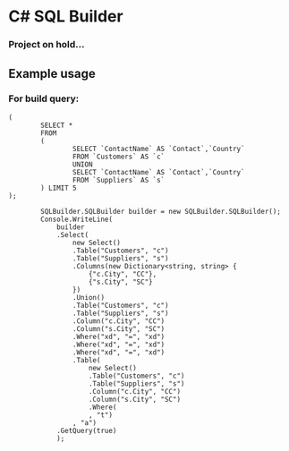 # C# SQL Builder

### Project on hold...

## Example usage

### For build query: 
```
(
        SELECT *
        FROM
        (
                SELECT `ContactName` AS `Contact`,`Country`
                FROM `Customers` AS `c`
                UNION
                SELECT `ContactName` AS `Contact`,`Country`
                FROM `Suppliers` AS `s`
        ) LIMIT 5
);
```

            SQLBuilder.SQLBuilder builder = new SQLBuilder.SQLBuilder();
            Console.WriteLine(
                builder
                .Select(
                    new Select()
                    .Table("Customers", "c")
                    .Table("Suppliers", "s")
                    .Columns(new Dictionary<string, string> {
                        {"c.City", "CC"},
                        {"s.City", "SC"}
                    })
                    .Union()
                    .Table("Customers", "c")
                    .Table("Suppliers", "s")
                    .Column("c.City", "CC")
                    .Column("s.City", "SC")
                    .Where("xd", "=", "xd")
                    .Where("xd", "=", "xd")
                    .Where("xd", "=", "xd")
                    .Table(
                        new Select()
                        .Table("Customers", "c")
                        .Table("Suppliers", "s")
                        .Column("c.City", "CC")
                        .Column("s.City", "SC")
                        .Where(
                        , "t")
                    , "a")
                .GetQuery(true)
                );
